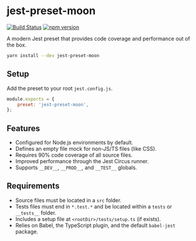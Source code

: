 # jest-preset-moon

[![Build Status](https://github.com/moonrepo/dev/workflows/Pipeline/badge.svg)](https://github.com/moonrepo/dev/actions?query=branch%3Amaster)
[![npm version](https://badge.fury.io/js/jest-preset-moon.svg)](https://www.npmjs.com/package/jest-preset-moon)

A modern Jest preset that provides code coverage and performance out of the box.

```bash
yarn install --dev jest-preset-moon
```

## Setup

Add the preset to your root `jest.config.js`.

```js
module.exports = {
	preset: 'jest-preset-moon',
};
```

## Features

- Configured for Node.js environments by default.
- Defines an empty file mock for non-JS/TS files (like CSS).
- Requires 90% code coverage of all source files.
- Improved performance through the Jest Circus runner.
- Supports `__DEV__`, `__PROD__`, and `__TEST__` globals.

## Requirements

- Source files must be located in a `src` folder.
- Tests files must end in `*.test.*` and be located within a `tests` or `__tests__` folder.
- Includes a setup file at `<rootDir>/tests/setup.ts` (if exists).
- Relies on Babel, the TypeScript plugin, and the default `babel-jest` package.

